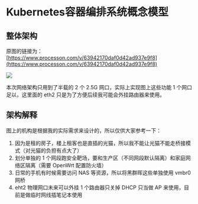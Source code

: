 # Kubernetes容器编排系统概念模型



## 整体架构

原图的链接为：[https://www.processon.com/v/63942170daf0d42ad937e9f8](https://www.processon.com/v/63942170daf0d42ad937e9f8)

![](https://image.3001.net/images/20221211/16707423348607.png) 

本次网络架构只用到了半载的 2 个 2.5G 网口，实际上实现图上这些功能 1 个网口足以，这里面的 eth2 只是为了方便后续我可能会外挂路由器来使用。 

## 架构解释 

图上的机构是根据我的实际需求来设计的，所以仅供大家参考一下：

1. 因为是租的房子，楼上租客也是直插的光猫，所以我不能让光猫不能走桥接模式（对光猫的负担有点大了）
2. 划分单独的 1 个网段跑安全靶场，要和生产区（不同网段默认隔离）和家庭网络区隔离（需要 OpenWrt 配置防火墙）
3. 日常的手机有时候需要访问 NAS 等资源，所以将黑群晖这些单独使用 vmbr0 网桥
4. eht2 物理网口未来可以外挂 1 个路由器只关掉 DHCP 只当做 AP 来使用，目前是做临时网线插笔记本使用



